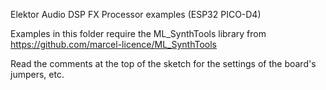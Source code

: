 Elektor Audio DSP FX Processor examples (ESP32 PICO-D4)

Examples in this folder require the ML_SynthTools library from https://github.com/marcel-licence/ML_SynthTools

Read the comments at the top of the sketch for the settings of the board's jumpers, etc.
